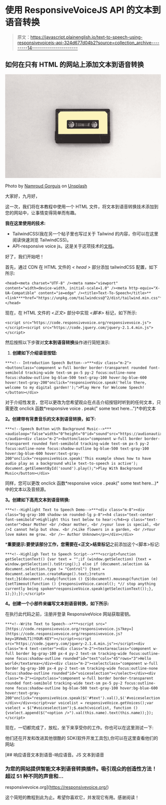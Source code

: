 # 使用 ResponsiveVoiceJS API 的文本到语音转换

> 原文：<https://javascript.plainenglish.io/text-to-speech-using-responsivevoicejs-api-324d677d04b2?source=collection_archive---------14----------------------->

## 如何在只有 HTML 的网站上添加文本到语音转换

![](img/6252907acc7ece7e40c955b038185e35.png)

Photo by [Namroud Gorguis](https://unsplash.com/@namroud?utm_source=unsplash&utm_medium=referral&utm_content=creditCopyText) on [Unsplash](https://unsplash.com/s/photos/old-cassette?utm_source=unsplash&utm_medium=referral&utm_content=creditCopyText)

大家好，九月好，

这一次，我们将在本教程中使用一个 HTML 文件，将文本到语音转换技术添加到您的网站中，让事情变得简单而有趣。

**我在这里使用的技术:**

*   TailwindCSS(我在另一个帖子里也写过关于 Tailwind 的内容，你可以在这里阅读快速浏览 TailwindCSS)。
*   API-responsive voice js。这是关于这项技术的[文档](https://responsivevoice.org/api/)。

好了，我们开始吧！

首先，通过 CDN 在 HTML 文件的 *< head >* 部分添加 tailwindCSS 配置，如下所示:

```
<head><meta charset="UTF-8" /><meta name="viewport" content="width=device-width, initial-scale=1.0" /><meta http-equiv="X-UA-Compatible" content="ie=edge" /><title>Text-To-Speech</title>**<link****href="https://unpkg.com/tailwindcss@^2/dist/tailwind.min.css"****rel="stylesheet"****/>**</head>
```

现在，在 HTML 文件的 *<正文>* 部分中实现 *<脚本>* 标记，如下所示:

```
<script src="https://code.responsivevoice.org/responsivevoice.js"></script><script src="https://code.jquery.com/jquery-2.1.4.min.js"></script>
```

然后按照以下步骤对**文本到语音转换**操作进行简短演示:

1.  **创建如下介绍语音按钮:**

```
***<!-- Introduction Speech Button-->***<div class="m-2"><buttonclass="component w-full border border-transparent rounded font-semibold tracking-wide text-sm px-5 py-2 focus:outline-none focus:shadow-outline bg-blue-500 text-gray-100 hover:bg-blue-600 hover:text-gray-200"onclick="responsiveVoice.speak('hello there, welcome to my digital garden!');">Play Here for Welcome Speech!</button></div>
```

对于介绍性发言，您可以更改为您希望观众在点击介绍按钮时听到的任何文本，只需更改 onclick 函数*responsive voice . peak(" some text here…")*中的文本

**2。创建带有背景音乐的文本到语音转换，如下:**

```
***<!--Speech Button with Background Music-->***<audioloop="false"width="0"height="0"id="sound"src="https://audionautix.com/Music/CryinInMyBeer.mp3"type="audio/mp3"></audio><div class="m-2"><buttonclass="component w-full border border-transparent rounded font-semibold tracking-wide text-sm px-5 py-2 focus:outline-none focus:shadow-outline bg-blue-500 text-gray-100 hover:bg-blue-600 hover:text-gray-200"onclick="responsiveVoice.speak('This example shows how to have audio play as a background while text-to-speech is active'); document.getElementById('sound').play();">Play With Background Music</button></div>
```

同样，您可以更改 onclick 函数*responsive voice . peak(" some text here…)*中的文本以及音频源。

**3。创建如下高亮文本到语音转换:**

```
***<!--Highlight Text to Speech Demo-->***<div class="m-8"><div class="bg-gray-100 shadow-sm rounded-lg p-8"><h4 class="text-center font-semibold">Highlight this text below to hear:</h4><p class="text-center">Dear Mother <br />Dear mother, <br />your love is special, <br />I cannot help but show. <br />Like flowers in a garden, <br />Your love makes me grow. <br />— Author Unknown</p></div></div>
```

***重要提示:**要使该部分工作，您需要**在<正文>结束标记**之前添加这个<脚本>标记:

```
***<!--Highligh Text to Speech Script-->***<script>function getSelectionText() {var text = "";if (window.getSelection) {text = window.getSelection().toString();} else if (document.selection && document.selection.type != "Control") {text = document.selection.createRange().text;}return text;}$(document).ready(function () {$(document).mouseup(function (e) {setTimeout(function () {responsiveVoice.cancel(); *// stop anything currently being spoken*responsiveVoice.speak(getSelectionText());}, 1);});});</script>
```

**4。创建一个小部件来编写文本到语音转换，如下所示:**

在执行此代码之前，注册并登录 ResponsiveVoice 网站获取密钥。

```
***<!--Write Text to Speech-->***<script src="[https://code.responsivevoice.org/responsivevoice.js?key=](https://code.responsivevoice.org/responsivevoice.js?key=1RVmdLT1)YOUR-KEY"></script><script src="https://code.jquery.com/jquery-2.1.4.min.js"></script><div class="m-4 text-center"><div class="m-2"><textareaclass="component w-full border bg-gray-100 px-4 py-2 text-sm tracking-wide focus:outline-none focus:shadow-outline rounded"id="text"cols="45"rows="3">Hello world</textarea></div><div class="m-2"><selectclass="component w-full border bg-gray-100 px-4 py-2 text-sm tracking-wide focus:outline-none focus:shadow-outline rounded"id="voiceselection"></select></div><div class="m-2"><inputclass="component w-full border border-transparent rounded font-semibold tracking-wide text-sm px-5 py-2 focus:outline-none focus:shadow-outline bg-blue-500 text-gray-100 hover:bg-blue-600 hover:text-gray-200"onclick="responsiveVoice.speak($('#text').val(),$('#voiceselection').val());"type="button"value="Play"/></div></div><script>var voicelist = responsiveVoice.getVoices();var vselect = $("#voiceselection");$.each(voicelist, function () {vselect.append($("<option />").val(this.name).text(this.name));});</script>
```

现在，一切都完成了，放松，坐下来享受你的工作。你也可以在这里测试一下:

他们还在开发和改进其他很酷的 SDK(软件开发工具包),你可以在这里查看他们的网站:

[](https://responsivevoice.org/) [## 响应语音文本到语音-响应语音。JS 文本到语音

### 为您的网站提供智能文本到语音转换插件。吸引观众的创造性方法！超过 51 种不同的声音和…

responsivevoice.org](https://responsivevoice.org/) 

这个简短的教程到此为止。希望你喜欢它，并发现它有用。感谢阅读！